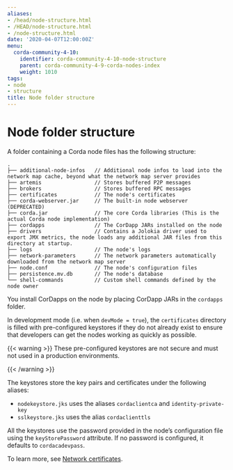 ```yaml
---
aliases:
- /head/node-structure.html
- /HEAD/node-structure.html
- /node-structure.html
date: '2020-04-07T12:00:00Z'
menu:
  corda-community-4-10:
    identifier: corda-community-4-10-node-structure
    parent: corda-community-4-9-corda-nodes-index
    weight: 1010
tags:
- node
- structure
title: Node folder structure
---
```



# Node folder structure

A folder containing a Corda node files has the following structure:

```none
.
├── additional-node-infos   // Additional node infos to load into the network map cache, beyond what the network map server provides
├── artemis                 // Stores buffered P2P messages
├── brokers                 // Stores buffered RPC messages
├── certificates            // The node's certificates
├── corda-webserver.jar     // The built-in node webserver (DEPRECATED)
├── corda.jar               // The core Corda libraries (This is the actual Corda node implementation)
├── cordapps                // The CorDapp JARs installed on the node
├── drivers                 // Contains a Jolokia driver used to export JMX metrics, the node loads any additional JAR files from this directory at startup.
├── logs                    // The node's logs
├── network-parameters      // The network parameters automatically downloaded from the network map server
├── node.conf               // The node's configuration files
├── persistence.mv.db       // The node's database
└── shell-commands          // Custom shell commands defined by the node owner
```

You install CorDapps on the node by placing CorDapp JARs in the `cordapps` folder.

In development mode (i.e. when `devMode = true`), the `certificates` directory is filled with pre-configured
keystores if they do not already exist to ensure that developers can get the nodes working as quickly as
possible.


{{< warning >}}
These pre-configured keystores are not secure and must not used in a production environments.

{{< /warning >}}


The keystores store the key pairs and certificates under the following aliases:


* `nodekeystore.jks` uses the aliases `cordaclientca` and `identity-private-key`
* `sslkeystore.jks` uses the alias `cordaclienttls`

All the keystores use the password provided in the node’s configuration file using the `keyStorePassword` attribute.
If no password is configured, it defaults to `cordacadevpass`.

To learn more, see [Network certificates](permissioning.md).

